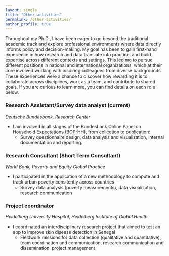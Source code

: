 ```yaml
---
layout: single
title: "Other activities"
permalink: /other-activities/
author_profile: true
---
```




Throughout my Ph.D., I have been eager to go beyond the traditional academic track and explore professional environments where data directly informs policy and decision-making. My goal has been to gain first-hand experience in how research and data translate into practice, and build expertise across different contexts and settings. This led me to pursue different positions in national and international organizations, which at their core involved working with inspiring colleagues from diverse backgrounds. These experiences were a chance to discover how rewarding it is to collaborate across disciplines, work as a team, and contribute to shared goals. If you are curious to learn more, you can find details on each role below.

### Research Assistant/Survey data analyst (current)
_Deutsche Bundesbank, Research Center_

- I am involved in all stages of the Bundesbank Online Panel on Household Expectations (BOP-HH), from collection to publication:
    * Survey questionnaire design, data analysis and visualization, internal documentation and reporting.

### Research Consultant (Short Term Consultant)
_World Bank, Poverty and Equity Global Practice_ 

- I participated in the application of a new methodology to compute and track urban poverty consitently across countries 
    * Survey data analysis (poverty measurements), data visualization, research communication

### Project coordinator 
_Heidelberg University Hospital, Heidelberg Institute of Global Health_

- I coordinated an interdisciplinary research project that aimed to test an app to improve skin disease detection in Senegal
    * Fieldwork missions for data collection (qualitative and quantitative), team coordination and communication, research communication and dissemination, project management








